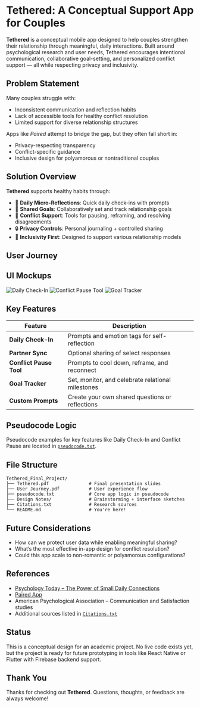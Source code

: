 # Tethered: A Conceptual Support App for Couples

**Tethered** is a conceptual mobile app designed to help couples strengthen their relationship through meaningful, daily interactions. Built around psychological research and user needs, Tethered encourages intentional communication, collaborative goal-setting, and personalized conflict support — all while respecting privacy and inclusivity.


## Problem Statement

Many couples struggle with:
- Inconsistent communication and reflection habits
- Lack of accessible tools for healthy conflict resolution
- Limited support for diverse relationship structures

Apps like *Paired* attempt to bridge the gap, but they often fall short in:
- Privacy-respecting transparency
- Conflict-specific guidance
- Inclusive design for polyamorous or nontraditional couples


## Solution Overview

**Tethered** supports healthy habits through:
- 🧠 **Daily Micro-Reflections**: Quick daily check-ins with prompts
- 🔗 **Shared Goals**: Collaboratively set and track relationship goals
- 💬 **Conflict Support**: Tools for pausing, reframing, and resolving disagreements
- 🔒 **Privacy Controls**: Personal journaling + controlled sharing
- 🌈 **Inclusivity First**: Designed to support various relationship models


## User Journey

## UI Mockups

![Daily Check-In](assets/daily_checkin_mockup.png)
![Conflict Pause Tool](assets/conflict_pause_mockup.png)
![Goal Tracker](assets/goal_tracker_mockup.png)



## Key Features

| Feature                 | Description |
|------------------------|-------------|
| **Daily Check-In**     | Prompts and emotion tags for self-reflection |
| **Partner Sync**       | Optional sharing of select responses |
| **Conflict Pause Tool**| Prompts to cool down, reframe, and reconnect |
| **Goal Tracker**       | Set, monitor, and celebrate relational milestones |
| **Custom Prompts**     | Create your own shared questions or reflections |


## Pseudocode Logic

Pseudocode examples for key features like Daily Check-In and Conflict Pause are located in [`pseudocode.txt`](pseudocode.txt).


## File Structure

```
Tethered_Final_Project/
├── Tethered.pdf               # Final presentation slides
├── User Journey.pdf           # User experience flow
├── pseudocode.txt             # Core app logic in pseudocode
├── Design Notes/              # Brainstorming + interface sketches
├── Citations.txt              # Research sources
└── README.md                  # You're here!
```


## Future Considerations

- How can we protect user data while enabling meaningful sharing?
- What’s the most effective in-app design for conflict resolution?
- Could this app scale to non-romantic or polyamorous configurations?


## References

- [Psychology Today – The Power of Small Daily Connections](https://www.psychologytoday.com/us/blog/stronger-the-broken-places/201805/the-power-small-daily-connections)
- [Paired App](https://www.paired.com)
- American Psychological Association – Communication and Satisfaction studies
- Additional sources listed in [`Citations.txt`](Citations.txt)


## Status

This is a conceptual design for an academic project. No live code exists yet, but the project is ready for future prototyping in tools like React Native or Flutter with Firebase backend support.


## Thank You

Thanks for checking out **Tethered**. Questions, thoughts, or feedback are always welcome!
